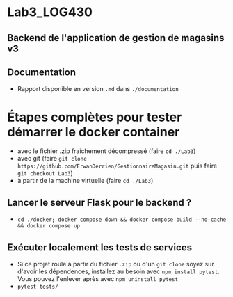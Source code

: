 # Lab3_LOG430

## Backend de l'application de gestion de magasins v3

## Documentation
- Rapport disponible en version `.md` dans `./documentation`

# Étapes complètes pour tester démarrer le docker container
- avec le fichier .zip fraichement décompressé (faire `cd ./Lab3`)
- avec git (faire `git clone https://github.com/ErwanDerrien/GestionnaireMagasin.git` puis faire `git checkout Lab3`)
- à partir de la machine virtuelle (faire `cd ./Lab3`) 

## Lancer le serveur Flask pour le backend ?
- `cd ./docker; docker compose down && docker compose build --no-cache && docker compose up`

## Exécuter localement les tests de services
- Si ce projet roule à partir du fichier `.zip` ou d'un `git clone` soyez sur d'avoir les dépendences, installez au besoin avec `npm install pytest`. Vous pouvez l'enlever après avec `npm uninstall pytest`
- `pytest tests/`
